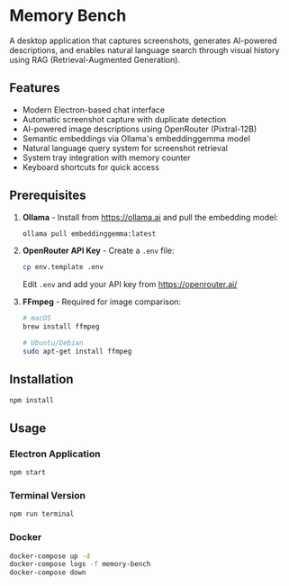 # Memory Bench

A desktop application that captures screenshots, generates AI-powered descriptions, and enables natural language search through visual history using RAG (Retrieval-Augmented Generation).

## Features

- Modern Electron-based chat interface
- Automatic screenshot capture with duplicate detection
- AI-powered image descriptions using OpenRouter (Pixtral-12B)
- Semantic embeddings via Ollama's embeddinggemma model
- Natural language query system for screenshot retrieval
- System tray integration with memory counter
- Keyboard shortcuts for quick access

## Prerequisites

1. **Ollama** - Install from https://ollama.ai and pull the embedding model:
   ```bash
   ollama pull embeddinggemma:latest
   ```

2. **OpenRouter API Key** - Create a `.env` file:
   ```bash
   cp env.template .env
   ```
   Edit `.env` and add your API key from https://openrouter.ai/

3. **FFmpeg** - Required for image comparison:
   ```bash
   # macOS
   brew install ffmpeg
   
   # Ubuntu/Debian
   sudo apt-get install ffmpeg
   ```

## Installation

```bash
npm install
```

## Usage

### Electron Application
```bash
npm start
```

### Terminal Version
```bash
npm run terminal
```

### Docker
```bash
docker-compose up -d
docker-compose logs -f memory-bench
docker-compose down
```